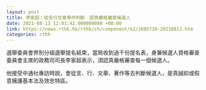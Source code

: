 ```yaml
---
layout: post
title: 李家超：從言行文章等作判斷　認真嚴格審查候選人
date: 2021-08-13 12:01:42.000000000 +08:00
link: https://news.rthk.hk/rthk/ch/component/k2/1605710-20210813.htm
categories: rthk
---
```


選舉委員會界別分組選舉提名結束，當局收到過千份提名表，身兼候選人資格審查委員會主席的政務司司長李家超表示，須認真嚴格審查每一個候選人。

他接受中通社專訪時說，會從言、行、文章、著作等去判斷候選人，是真誠抑或假意擁護基本法及效忠特區。
